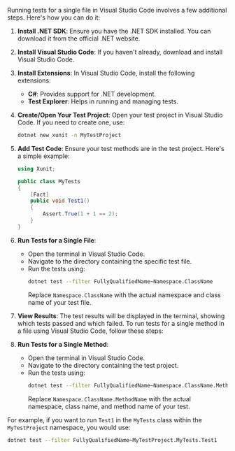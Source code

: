 Running tests for a single file in Visual Studio Code involves a few additional steps. Here's how you can do it:

1. **Install .NET SDK**: Ensure you have the .NET SDK installed. You can download it from the official .NET website.

2. **Install Visual Studio Code**: If you haven't already, download and install Visual Studio Code.

3. **Install Extensions**: In Visual Studio Code, install the following extensions:

   - **C#**: Provides support for .NET development.
   - **Test Explorer**: Helps in running and managing tests.

4. **Create/Open Your Test Project**: Open your test project in Visual Studio Code. If you need to create one, use:

   ```bash
   dotnet new xunit -n MyTestProject
   ```

5. **Add Test Code**: Ensure your test methods are in the test project. Here's a simple example:

   ```csharp
   using Xunit;

   public class MyTests
   {
       [Fact]
       public void Test1()
       {
           Assert.True(1 + 1 == 2);
       }
   }
   ```

6. **Run Tests for a Single File**:

   - Open the terminal in Visual Studio Code.
   - Navigate to the directory containing the specific test file.
   - Run the tests using:
     ```bash
     dotnet test --filter FullyQualifiedName~Namespace.ClassName
     ```
     Replace `Namespace.ClassName` with the actual namespace and class name of your test file.

7. **View Results**: The test results will be displayed in the terminal, showing which tests passed and which failed.
   To run tests for a single method in a file using Visual Studio Code, follow these steps:

8. **Run Tests for a Single Method**:
   - Open the terminal in Visual Studio Code.
   - Navigate to the directory containing the test project.
   - Run the tests using:
     ```bash
     dotnet test --filter FullyQualifiedName~Namespace.ClassName.MethodName
     ```
     Replace `Namespace.ClassName.MethodName` with the actual namespace, class name, and method name of your test.

For example, if you want to run `Test1` in the `MyTests` class within the `MyTestProject` namespace, you would use:

```bash
dotnet test --filter FullyQualifiedName~MyTestProject.MyTests.Test1
```
